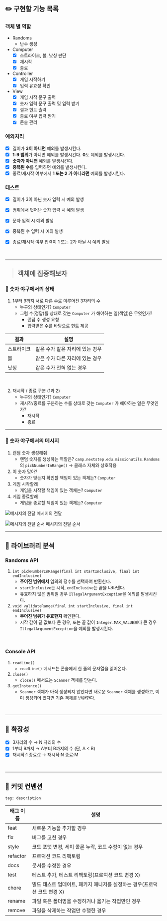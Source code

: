 ## ✏️ 구현할 기능 목록

### 객체 별 역할

[//]: # (### 클래스 별 역할)
- Randoms
    - 난수 생성
- Computer
    - [x]  스트라이크, 볼, 낫싱 판단
    - [x]  재시작
    - [x]  종료
- Controller
    - [x]  게임 시작하기
    - [x]  입력 유효성 확인
- View
    - [x]  게임 시작 문구 출력
    - [x]  숫자 입력 문구 출력 및 입력 받기
    - [x]  결과 힌트 출력
    - [x]  종료 여부 입력 받기
    - [x]  콘솔 관리

### 예외처리

- [x]  길이가 **3이 아니면** 예외를 발생시킨다.
- [x]  **1-9 범위**가 아니면 예외를 발생시킨다. **0**도 예외를 발생시킨다.
- [x]  **숫자가 아니면** 예외를 발생시킨다.
- [x]  **중복된 수**를 입력하면 예외를 발생시킨다.
- [x]  종료/재시작 여부에서 **1 또는 2 가 아니라면** 예외를 발생시킨다.

### 테스트
- [x] 길이가 3이 아닌 숫자 입력 시 예외 발생
- [x] 범위에서 벗어난 숫자 입력 시 예외 발생
- [x] 문자 입력 시 예외 발생
- [x] 중복된 수 입력 시 예외 발생
- [x] 종료/재시작 여부 입력이 1 또는 2가 아닐 시 예외 발생


<br>

---

> ## 객체에 집중해보자

### 🎲 숫자 야구에서의 상태

1. 1부터 9까지 서로 다른 수로 이루어진 3자리의 수
   - 누구의 상태인가? `Computer`
   - 그럼 수(정답)를 상태로 갖는 `Computer` 가 해야하는 일(책임)은 무엇인가?
       - 랜덤 수 생성 요청
       - 입력받은 수를 바탕으로 힌트 제공

| 결과    | 설명 |
|-------| --- |
| 스트라이크 | 같은 수가 같은 자리에 있는 경우 |
| 볼     | 같은 수가 다른 자리에 있는 경우 |
| 낫싱    | 같은 수가 전혀 없는 경우 |

<br>

2. 재시작 / 종료 구분 (1과 2)
   - 누구의 상태인가? `Computer`
   - 재시작/종료를 구분하는 수를 상태로 갖는 `Computer` 가 해야하는 일은 무엇인가?
       - 재시작
       - 종료

---

### 💬 숫자 야구에서의 메시지

1. 랜덤 숫자 생성해줘
    - 랜덤 숫자를 생성하는 역할은? `camp.nextstep.edu.missionutils.Randoms`의 `pickNumberInRange()` → 클래스 자체와 상호작용
2. 이 숫자 맞아?
    - 숫자가 맞는지 확인할 책임이 있는 객체는? `Computer`
3. 게임 시작할래
    - 게임을 시작할 책임이 있는 객체는? `Computer`
4. 게임 종료할래
    - 게임을 종료할 책임이 있는 객체는? `Computer`

![메시지의 전달](https://github.com/Leets-Official/Leets-BE/assets/110026001/055eafa4-376b-4ceb-8726-4ac04d305280)
메시지의 전달

![메시지의 전달 순서](https://github.com/ay-eonii/ProblemSolving/assets/110026001/c2e8e1c7-7228-4c75-9da8-8ea18c40863e)
메시지의 전달 순서

---

## 📕 라이브러리 분석

### Randoms API

1. `int pickNumberInRange(final int startInclusive, final int endInclusive)`
    - **주어진 범위에서** 임의의 정수를 선택하여 반환한다.
    - `startInclusive`는 시작, `endInclusive`는 끝을 나타낸다.
    - 유효하지 않은 범위일 경우 `IllegalArgumentException`을 예외를 발생시킨다.
2. `void validateRange(final int startInclusive, final int endInclusive)`
    - **주어진 범위가 유효한지** 확인한다.
    - 시작 값이 끝 값보다 큰 경우, 또는 끝 값이 `Integer.MAX_VALUE`보다 큰 경우 `IllegalArgumentException`을 예외를 발생시킨다.

<br>

### Console API

1. `readLine()`
    - `readLine()` 메서드는 콘솔에서 한 줄의 문자열을 읽어온다.
2. `close()`
    - `close()` 메서드는 `Scanner` 객체를 닫는다.
3. `getInstance()`
    - `Scanner` 객체가 아직 생성되지 않았다면 새로운 `Scanner` 객체를 생성하고, 이미 생성되어 있다면 기존 객체를 반환한다.

<br>

---



## 📢 확장성

- [x]  3자리의 수 → N 자리의 수
- [x]  1부터 9까지 → A부터 B까지의 수 (단, A < B)
- [x]  재시작:1 종료:2 → 재시작:N 종료:M

<br>

---

## 📏 커밋 컨벤션

```
tag: description
```

| 태그 이름 | 설명 |
| --- | --- |
| feat | 새로운 기능을 추가할 경우 |
| fix | 버그를 고친 경우 |
| style | 코드 포맷 변경, 세미 콜론 누락, 코드 수정이 없는 경우 |
| refactor | 프로덕션 코드 리팩토링 |
| docs | 문서를 수정한 경우 |
| test | 테스트 추가, 테스트 리팩토링(프로덕션 코드 변경 X) |
| chore | 빌드 태스트 업데이트, 패키지 매니저를 설정하는 경우(프로덕션 코드 변경 X) |
| rename | 파일 혹은 폴더명을 수정하거나 옮기는 작업만인 경우 |
| remove | 파일을 삭제하는 작업만 수행한 경우 |